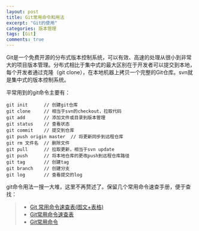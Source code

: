 ```yaml
---
layout: post
title: Git常用命令和用法
excerpt: "Git的使用"
categories: 版本管理
tags: [Git]
comments: true
---
```


Git是一个免费开源的分布式版本控制系统，可以有效、高速的处理从很小到非常大的项目版本管理。分布式相比于集中式的最大区别在于开发者可以提交到本地，每个开发者通过克隆（git clone），在本地机器上拷贝一个完整的Git仓库。svn就是集中式的版本控制系统。

平常用到的git命令主要有：

```
git init      // 创建git仓库
git clone     // 相当于svn的checkout，拉取代码
git add       // 添加文件或目录到版本管理
git status    // 查看状态
git commit    // 提交到仓库
git push origin master  // 将更新同步到远程仓库
git rm 文件名  // 删除文件
git pull      // 拉取更新，相当于svn update
git push      // 将本地仓库的更改push到远程仓库路径
git tag       // 创建tag
git branch    // 创建分支
git log       // 查看提交的log
```

git命令用法一搜一大堆，这里不再赘述了。保留几个常用命令速查手册，便于查找：

>* [Git 常用命令速查表(图文+表格)](http://www.jb51.net/article/55442.htm)
>* [Git常用命令速查表](http://blog.csdn.net/wangli61289/article/details/45576025)
>* [Git常用命令](http://www.cnblogs.com/cspku/articles/Git_cmds.html)
